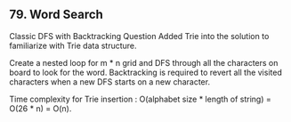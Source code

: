 ## 79. Word Search
Classic DFS with Backtracking Question
Added Trie into the solution to familiarize with Trie data structure.

Create a nested loop for m * n grid and DFS through all the characters on board to look for the word. Backtracking is required to revert all the visited characters when a new DFS starts on a new character.

Time complexity for Trie insertion : O(alphabet size * length of string) = O(26 * n) = O(n).